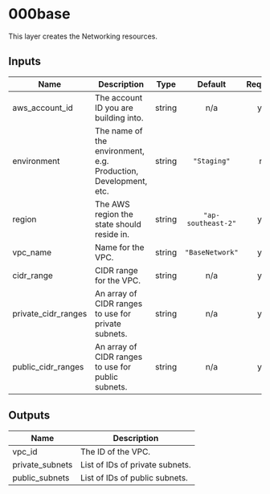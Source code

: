 # 000base

This layer creates the Networking resources.
## Inputs

| Name | Description | Type | Default | Required |
|------|-------------|:----:|:-----:|:-----:|
| aws\_account\_id | The account ID you are building into. | string | n/a | yes |
| environment | The name of the environment, e.g. Production, Development, etc. | string | `"Staging"` | no |
| region | The AWS region the state should reside in. | string | `"ap-southeast-2"` | yes |
| vpc\_name | Name for the VPC. | string | `"BaseNetwork"` | yes |
| cidr\_range | CIDR range for the VPC. | string | n/a | yes |
| private\_cidr\_ranges | An array of CIDR ranges to use for private subnets. | string | n/a | yes |
| public\_cidr\_ranges | An array of CIDR ranges to use for public subnets. | string | n/a | yes |


## Outputs

| Name | Description |
|------|-------------|
| vpc\_id | The ID of the VPC. |
| private\_subnets | List of IDs of private subnets. |
| public\_subnets | List of IDs of public subnets. |
